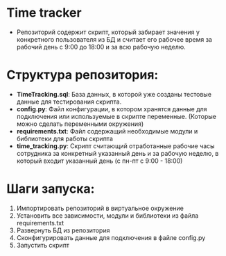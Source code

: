 # Time tracker
- Репозиторий содержит скрипт, который забирает значения у конкретного пользователя из БД и считает его рабочее время за рабочий день с 9:00 до 18:00 и за всю рабочую неделю.

# Структура репозитория:

- **TimeTracking.sql**: База данных, в которой уже созданы тестовые данные для тестирования скрипта.
- **config.py**: Файл конфигурации, в котором хранятся данные для подключения или используемые в скрипте переменные. (Которые можно сделать переменными окружения)
- **requirements.txt**: Файл содержащий необходимые модули и библиотеки для работы скрипта
- **time_tracking.py**: Скрипт считающий отработанные рабочие часы сотрудника за конкретный указанный день и за рабочую неделю, в который входит указанный день (с пн-пт с 9:00 - 18:00)


# Шаги запуска:
1. Импортировать репозиторий в виртуальное окружение
2. Установить все зависимости, модули и библиотеки из файла requirements.txt
3. Развернуть БД из репозитория
4. Сконфигурировать данные для подключения в файле config.py
5. Запустить скрипт
